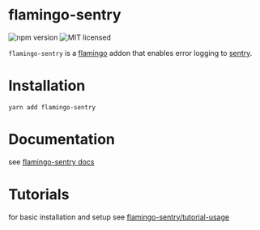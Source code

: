 # flamingo-sentry

![npm version](https://badge.fury.io/js/flamingo-sentry.svg)
![MIT licensed](https://img.shields.io/github/license/piobyte/flamingo-sentry.svg)

`flamingo-sentry` is a [flamingo](https://github.com/piobyte/flamingo) addon that enables error logging to [sentry](https://www.getsentry.com/welcome/).

# Installation

`yarn add flamingo-sentry`

# Documentation 

see [flamingo-sentry docs](https://piobyte.github.io/flamingo-sentry/index.html)

# Tutorials 

for basic installation and setup see [flamingo-sentry/tutorial-usage](https://piobyte.github.io/flamingo-sentry/tutorial-usage.html)
